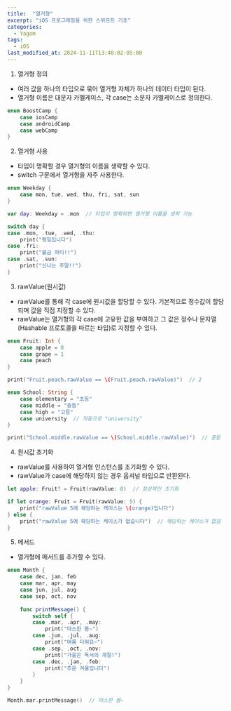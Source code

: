 ```yaml
---
title:  "열거형"
excerpt: "iOS 프로그래밍을 위한 스위프트 기초"
categories:
  - Yagom
tags:
  - iOS
last_modified_at: 2024-11-11T13:40:02-05:00
---
```


1. 열거형 정의
- 여러 값을 하나의 타입으로 묶어 열거형 자체가 하나의 데이터 타입이 된다.
- 열거형 이름은 대문자 카멜케이스, 각 case는 소문자 카멜케이스로 정의한다.

```swift
enum BoostCamp {
    case iosCamp
    case androidCamp
    case webCamp
}
```
2. 열거형 사용
- 타입이 명확할 경우 열거형의 이름을 생략할 수 있다.
- switch 구문에서 열거형을 자주 사용한다.
```swift
enum Weekday {
    case mon, tue, wed, thu, fri, sat, sun
}

var day: Weekday = .mon  // 타입이 명확하면 열거형 이름을 생략 가능

switch day {
case .mon, .tue, .wed, .thu:
    print("평일입니다")
case .fri:
    print("불금 파티!!")
case .sat, .sun:
    print("신나는 주말!!")
}
```

3. rawValue(원시값)
- rawValue를 통해 각 case에 원시값을 할당할 수 있다. 기본적으로 정수값이 할당되며 값을 직접 지정할 수 있다.
- rawValue는 열거형의 각 case에 고유한 값을 부여하고 그 값은 정수나 문자열(Hashable 프로토콜을 따르는 타입)로 지정할 수 있다.

```swift
enum Fruit: Int {
    case apple = 0
    case grape = 1
    case peach
}

print("Fruit.peach.rawValue == \(Fruit.peach.rawValue)")  // 2

enum School: String {
    case elementary = "초등"
    case middle = "중등"
    case high = "고등"
    case university  // 자동으로 "university"
}

print("School.middle.rawValue == \(School.middle.rawValue)")  // 중등
```

4. 원시값 초기화
- rawValue를 사용하여 열거형 인스턴스를 초기화할 수 있다.
- rawValue가 case에 해당하지 않는 경우 옵셔널 타입으로 반환된다.
```swift
let apple: Fruit? = Fruit(rawValue: 0)  // 정상적인 초기화

if let orange: Fruit = Fruit(rawValue: 5) {
    print("rawValue 5에 해당하는 케이스는 \(orange)입니다")
} else {
    print("rawValue 5에 해당하는 케이스가 없습니다")  // 해당하는 케이스가 없음
}
```
5. 메서드
- 열거형에 메서드를 추가할 수 있다.
```swift
enum Month {
    case dec, jan, feb
    case mar, apr, may
    case jun, jul, aug
    case sep, oct, nov
    
    func printMessage() {
        switch self {
        case .mar, .apr, .may:
            print("따스한 봄~")
        case .jun, .jul, .aug:
            print("여름 더워요~")
        case .sep, .oct, .nov:
            print("가을은 독서의 계절!")
        case .dec, .jan, .feb:
            print("추운 겨울입니다")
        }
    }
}

Month.mar.printMessage()  // 따스한 봄~
```